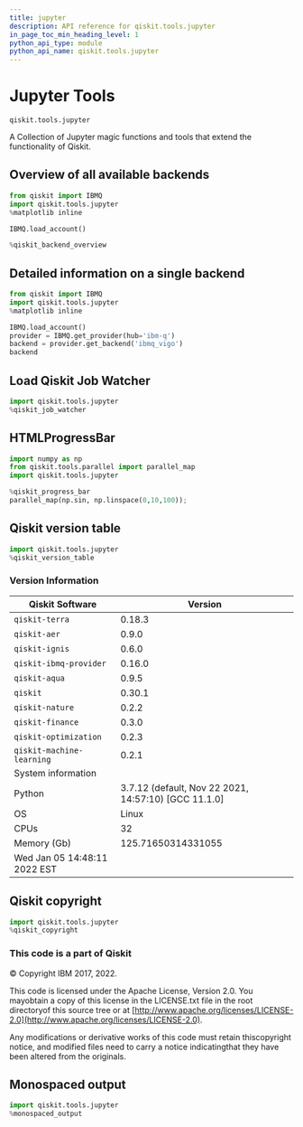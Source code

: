 ```yaml
---
title: jupyter
description: API reference for qiskit.tools.jupyter
in_page_toc_min_heading_level: 1
python_api_type: module
python_api_name: qiskit.tools.jupyter
---
```


<span id="module-qiskit.tools.jupyter" />

<span id="qiskit-tools-jupyter" />

# Jupyter Tools

<span id="module-qiskit.tools.jupyter" />

`qiskit.tools.jupyter`

A Collection of Jupyter magic functions and tools that extend the functionality of Qiskit.

## Overview of all available backends

```python
from qiskit import IBMQ
import qiskit.tools.jupyter
%matplotlib inline

IBMQ.load_account()

%qiskit_backend_overview
```

## Detailed information on a single backend

```python
from qiskit import IBMQ
import qiskit.tools.jupyter
%matplotlib inline

IBMQ.load_account()
provider = IBMQ.get_provider(hub='ibm-q')
backend = provider.get_backend('ibmq_vigo')
backend
```

## Load Qiskit Job Watcher

```python
import qiskit.tools.jupyter
%qiskit_job_watcher
```

## HTMLProgressBar

```python
import numpy as np
from qiskit.tools.parallel import parallel_map
import qiskit.tools.jupyter

%qiskit_progress_bar
parallel_map(np.sin, np.linspace(0,10,100));
```

## Qiskit version table

```python
import qiskit.tools.jupyter
%qiskit_version_table
```

### Version Information

| Qiskit Software              | Version                                               |
| ---------------------------- | ----------------------------------------------------- |
| `qiskit-terra`               | 0.18.3                                                |
| `qiskit-aer`                 | 0.9.0                                                 |
| `qiskit-ignis`               | 0.6.0                                                 |
| `qiskit-ibmq-provider`       | 0.16.0                                                |
| `qiskit-aqua`                | 0.9.5                                                 |
| `qiskit`                     | 0.30.1                                                |
| `qiskit-nature`              | 0.2.2                                                 |
| `qiskit-finance`             | 0.3.0                                                 |
| `qiskit-optimization`        | 0.2.3                                                 |
| `qiskit-machine-learning`    | 0.2.1                                                 |
| System information           |                                                       |
| Python                       | 3.7.12 (default, Nov 22 2021, 14:57:10) \[GCC 11.1.0] |
| OS                           | Linux                                                 |
| CPUs                         | 32                                                    |
| Memory (Gb)                  | 125.71650314331055                                    |
| Wed Jan 05 14:48:11 2022 EST |                                                       |

## Qiskit copyright

```python
import qiskit.tools.jupyter
%qiskit_copyright
```

### This code is a part of Qiskit

© Copyright IBM 2017, 2022.

This code is licensed under the Apache License, Version 2.0. You mayobtain a copy of this license in the LICENSE.txt file in the root directoryof this source tree or at [http://www.apache.org/licenses/LICENSE-2.0](http://www.apache.org/licenses/LICENSE-2.0).

Any modifications or derivative works of this code must retain thiscopyright notice, and modified files need to carry a notice indicatingthat they have been altered from the originals.

## Monospaced output

```python
import qiskit.tools.jupyter
%monospaced_output
```

